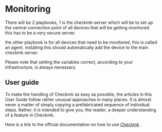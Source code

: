 # Monitoring

There will be 2 playbooks, 1 is the checkmk-server which will be to set up the central connection point of all devices that will be getting monitored. this has to be a very secure server.

the other playbook is for all devices that need to be monitored, this is called an agent. installing this should automatically add the device to the main checkmk server.

Please note that setting the variables correct, according to your infrastructure, is always necessary.

## User guide

To make the handling of Checkmk as easy as possible, the articles in this User Guide follow rather unusual approaches in many places. It is almost never a matter of simply copying a prefabricated sequence of individual steps. Rather, it is intended to give you, the reader, a deeper understanding of a feature in Checkmk.

Here is a link to the official documentation on how to use [Checkmk](https://docs.checkmk.com/latest/en/) .
